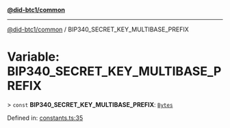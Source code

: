 [**@did-btc1/common**](../README.md)

***

[@did-btc1/common](../globals.md) / BIP340\_SECRET\_KEY\_MULTIBASE\_PREFIX

# Variable: BIP340\_SECRET\_KEY\_MULTIBASE\_PREFIX

&gt; `const` **BIP340\_SECRET\_KEY\_MULTIBASE\_PREFIX**: [`Bytes`](../type-aliases/Bytes.md)

Defined in: [constants.ts:35](https://github.com/dcdpr/did-btc1-js/blob/4ab6f9915d95beed9bc633644c9db1539395f512/packages/common/src/constants.ts#L35)
